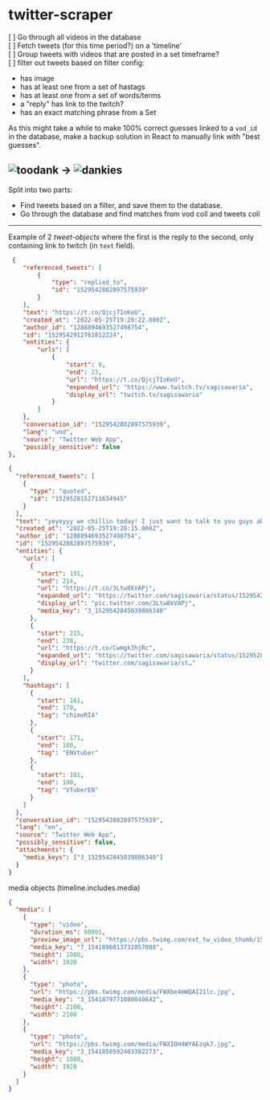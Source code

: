 # twitter-scraper

[ ] Go through all videos in the database  
[ ] Fetch tweets (for this time period?) on a 'timeline'  
[ ] Group tweets with videos that are posted in a set timeframe?  
[ ] filter out tweets based on filter config:

- has image
- has at least one from a set of hastags
- has at least one from a set of words/terms
- a "reply" has link to the twitch?
- has an exact matching phrase from a Set

As this might take a while to make 100% correct guesses linked to a `vod_id` in the database, make a backup solution in React to manually link with "best guesses".

## ![toodank](https://cdn.betterttv.net/emote/5ad22a7096065b6c6bddf7f3/1x) → ![dankies](https://cdn.betterttv.net/emote/5f92938a710f8302f0c8ee82/1x)

Split into two parts:

- Find tweets based on a filter, and save them to the database.
- Go through the database and find matches from vod coll and tweets coll

---

Example of 2 _tweet-objects_ where the first is the reply to the second, only containing link to twitch (in `text` field).

```json
 {
    "referenced_tweets": [
        {
            "type": "replied_to",
            "id": "1529542882897575939"
        }
    ],
    "text": "https://t.co/Qjcj7IoKeU",
    "created_at": "2022-05-25T19:20:22.000Z",
    "author_id": "1288894693527498754",
    "id": "1529542912761012224",
    "entities": {
        "urls": [
            {
                "start": 0,
                "end": 23,
                "url": "https://t.co/Qjcj7IoKeU",
                "expanded_url": "https://www.twitch.tv/sagisawaria",
                "display_url": "twitch.tv/sagisawaria"
            }
        ]
    },
    "conversation_id": "1529542882897575939",
    "lang": "und",
    "source": "Twitter Web App",
    "possibly_sensitive": false
},

```

```json
{
  "referenced_tweets": [
    {
      "type": "quoted",
      "id": "1529528152711634945"
    }
  ],
  "text": "yeyeyyy we chillin today! I just want to talk to you guys about whatever c: and play games? ☺️💕\n\nStarting in 10 mins at 3:30 pm edt! ⏲️\nLink to stream below! 👇\n\n#chimeRIA #ENVtuber #VTuberEN https://t.co/3Ltw8kVAPj https://t.co/Cwmgk3hjRc",
  "created_at": "2022-05-25T19:20:15.000Z",
  "author_id": "1288894693527498754",
  "id": "1529542882897575939",
  "entities": {
    "urls": [
      {
        "start": 191,
        "end": 214,
        "url": "https://t.co/3Ltw8kVAPj",
        "expanded_url": "https://twitter.com/sagisawaria/status/1529542882897575939/photo/1",
        "display_url": "pic.twitter.com/3Ltw8kVAPj",
        "media_key": "3_1529542845039886340"
      },
      {
        "start": 215,
        "end": 238,
        "url": "https://t.co/Cwmgk3hjRc",
        "expanded_url": "https://twitter.com/sagisawaria/status/1529528152711634945",
        "display_url": "twitter.com/sagisawaria/st…"
      }
    ],
    "hashtags": [
      {
        "start": 161,
        "end": 170,
        "tag": "chimeRIA"
      },
      {
        "start": 171,
        "end": 180,
        "tag": "ENVtuber"
      },
      {
        "start": 181,
        "end": 190,
        "tag": "VTuberEN"
      }
    ]
  },
  "conversation_id": "1529542882897575939",
  "lang": "en",
  "source": "Twitter Web App",
  "possibly_sensitive": false,
  "attachments": {
    "media_keys": ["3_1529542845039886340"]
  }
}
```

media objects (timeline.includes.media)

```json
{
  "media": [
    {
      "type": "video",
      "duration_ms": 60001,
      "preview_image_url": "https://pbs.twimg.com/ext_tw_video_thumb/1541896013732057088/pu/img/Cq1vdwd1_nz6mslc.jpg",
      "media_key": "7_1541896013732057088",
      "height": 1080,
      "width": 1920
    },
    {
      "type": "photo",
      "url": "https://pbs.twimg.com/media/FWXbe4mWQAI21lc.jpg",
      "media_key": "3_1541879771080048642",
      "height": 2100,
      "width": 2100
    },
    {
      "type": "photo",
      "url": "https://pbs.twimg.com/media/FWXIOH4WYAEzqk7.jpg",
      "media_key": "3_1541858592403382273",
      "height": 1080,
      "width": 1920
    }
  ]
}
```
